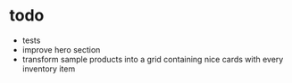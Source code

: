 # todo

- tests
- improve hero section
- transform sample products into a grid containing nice cards with every inventory item
